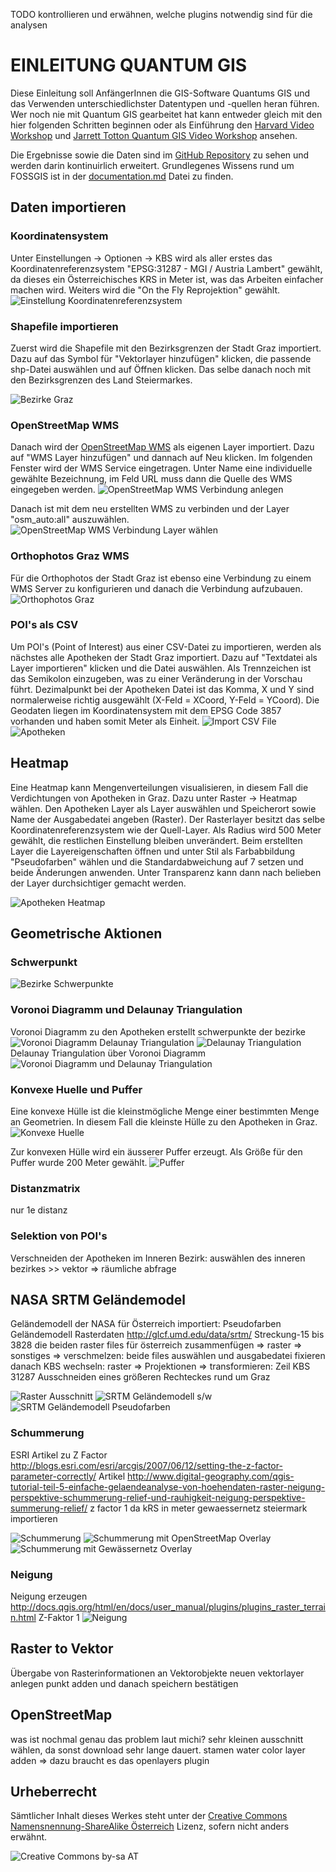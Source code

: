 TODO
kontrollieren und erwähnen, welche plugins notwendig sind für die analysen

# EINLEITUNG QUANTUM GIS
Diese Einleitung soll AnfängerInnen die GIS-Software Quantums GIS und das Verwenden unterschiedlichster Datentypen und -quellen heran führen. Wer noch nie mit Quantum GIS gearbeitet hat kann entweder gleich mit den hier folgenden Schritten beginnen oder als Einführung den [Harvard Video Workshop](https://www.youtube.com/playlist?list=PL0AAB19E208B14E96) und [Jarrett Totton Quantum GIS Video Workshop](https://www.youtube.com/playlist?list=PLDEFCFD4D118823AA&feature=mh_lolz) ansehen.

Die Ergebnisse sowie die Daten sind im [GitHub Repository](https://github.com/skasberger/einfuehrung-fossgis) zu sehen und werden darin kontinuirlich erweitert. Grundlegenes  Wissens rund um FOSSGIS ist in der [documentation.md](https://github.com/skasberger/einfuehrung-fossgis/blob/master/doc/documentation.md) Datei zu finden. 

## Daten importieren

### Koordinatensystem
Unter Einstellungen -> Optionen -> KBS wird als aller erstes das Koordinatenreferenzsystem "EPSG:31287 - MGI / Austria Lambert" gewählt, da dieses ein Österreichisches KRS in Meter ist, was das Arbeiten einfacher machen wird. Weiters wird die "On the Fly Reprojektion" gewählt.
![Einstellung Koordinatenreferenzsystem](http://openscience.alpine-geckos.at/project/einfuehrung-fossgis/images/qgis-examples/einstellung-kbs.png)

### Shapefile importieren
Zuerst wird die Shapefile mit den Bezirksgrenzen der Stadt Graz importiert. Dazu auf das Symbol für "Vektorlayer hinzufügen" klicken, die passende shp-Datei auswählen und auf Öffnen klicken. Das selbe danach noch mit den Bezirksgrenzen des Land Steiermarkes.

![Bezirke Graz](http://openscience.alpine-geckos.at/project/einfuehrung-fossgis/images/qgis-examples/graz.png)

### OpenStreetMap WMS
Danach wird der [OpenStreetMap WMS](http://129.206.228.72/cached/hillshade?Request=GetCapabilities) als eigenen Layer importiert. Dazu auf "WMS Layer hinzufügen" und dannach auf Neu klicken. Im folgenden Fenster wird der WMS Service eingetragen. Unter Name eine individuelle gewählte Bezeichnung, im Feld URL muss dann die Quelle des WMS eingegeben werden.
![OpenStreetMap WMS Verbindung anlegen](http://openscience.alpine-geckos.at/project/einfuehrung-fossgis/images/qgis-examples/openstreetmap-wms-1.png)

Danach ist mit dem neu erstellten WMS zu verbinden und der Layer "osm_auto:all" auszuwählen.
![OpenStreetMap WMS Verbindung Layer wählen](http://openscience.alpine-geckos.at/project/einfuehrung-fossgis/images/qgis-examples/openstreetmap-wms-2.png)

### Orthophotos Graz WMS
Für die Orthophotos der Stadt Graz ist ebenso eine Verbindung zu einem WMS Server zu konfigurieren und danach die Verbindung aufzubauen. 
![Orthophotos Graz](http://openscience.alpine-geckos.at/project/einfuehrung-fossgis/images/qgis-examples/orthophotos.png)

### POI's als CSV
Um POI's (Point of Interest) aus einer CSV-Datei zu importieren, werden als nächstes alle Apotheken der Stadt Graz importiert. Dazu auf "Textdatei als Layer importieren" klicken und die Datei auswählen. Als Trennzeichen ist das Semikolon einzugeben, was zu einer Veränderung in der Vorschau führt. Dezimalpunkt bei der Apotheken Datei ist das Komma, X und Y sind normalerweise richtig ausgewählt (X-Feld = XCoord, Y-Feld = YCoord). Die Geodaten liegen im Koordinatensystem mit dem EPSG Code 3857 vorhanden und haben somit Meter als Einheit.
![Import CSV File](http://openscience.alpine-geckos.at/project/einfuehrung-fossgis/images/qgis-examples/apotheken-1.png)
![Apotheken](http://openscience.alpine-geckos.at/project/einfuehrung-fossgis/images/qgis-examples/apotheken-2.png)

## Heatmap
Eine Heatmap kann Mengenverteilungen visualisieren, in diesem Fall die Verdichtungen von Apotheken in Graz. Dazu unter Raster -> Heatmap wählen. Den Apotheken Layer als Layer auswählen und Speicherort sowie Name der Ausgabedatei angeben (Raster). Der Rasterlayer besitzt das selbe Koordinatenreferenzsystem wie der Quell-Layer. Als Radius wird 500 Meter gewählt, die restlichen Einstellung bleiben unverändert. Beim erstellten Layer die Layereigenschaften öffnen und unter Stil als Farbabbildung "Pseudofarben" wählen und die Standardabweichung auf 7 setzen und beide Änderungen anwenden. Unter Transparenz kann dann nach belieben der Layer durchsichtiger gemacht werden.

![Apotheken Heatmap](http://openscience.alpine-geckos.at/project/einfuehrung-fossgis/images/qgis-examples/heatmap.png)

## Geometrische Aktionen

### Schwerpunkt 
![Bezirke Schwerpunkte](http://openscience.alpine-geckos.at/project/einfuehrung-fossgis/images/qgis-examples/schwerpunkte.png)

### Voronoi Diagramm und Delaunay Triangulation
Voronoi Diagramm zu den Apotheken erstellt
schwerpunkte der bezirke
![Voronoi Diagramm](http://openscience.alpine-geckos.at/project/einfuehrung-fossgis/images/qgis-examples/voronoi.png)
Delaunay Triangulation
![Delaunay Triangulation](http://openscience.alpine-geckos.at/project/einfuehrung-fossgis/images/qgis-examples/delaunay.png)
Delaunay Triangulation über Voronoi Diagramm
![Voronoi Diagramm und Delaunay Triangulation](http://openscience.alpine-geckos.at/project/einfuehrung-fossgis/images/qgis-examples/voronoi-delaunay.png)

### Konvexe Huelle und Puffer
Eine konvexe Hülle ist die kleinstmögliche Menge einer bestimmten Menge an Geometrien. In diesem Fall die kleinste Hülle zu den Apotheken in Graz.
![Konvexe Huelle](http://openscience.alpine-geckos.at/project/einfuehrung-fossgis/images/qgis-examples/konvexe-huelle.png)

Zur konvexen Hülle wird ein äusserer Puffer erzeugt. Als Größe für den Puffer wurde 200 Meter gewählt.
![Puffer](http://openscience.alpine-geckos.at/project/einfuehrung-fossgis/images/qgis-examples/puffer.png)

### Distanzmatrix
nur 1e distanz 

### Selektion von POI's
Verschneiden der Apotheken im Inneren Bezirk: auswählen des inneren bezirkes >> vektor => räumliche abfrage

## NASA SRTM Geländemodel
Geländemodell der NASA für Österreich importiert: Pseudofarben
Geländemodell Rasterdaten http://glcf.umd.edu/data/srtm/
Streckung-15 bis 3828
die beiden raster files für österreich zusammenfügen => raster => sonstiges => verschmelzen: beide files auswählen und ausgabedatei fixieren
danach KBS wechseln: raster => Projektionen => transformieren: Zeil KBS 31287
Ausschneiden eines größeren Rechteckes rund um Graz

![Raster Ausschnitt](http://openscience.alpine-geckos.at/project/einfuehrung-fossgis/images/qgis-examples/raster.png)
![SRTM Geländemodell s/w](http://openscience.alpine-geckos.at/project/einfuehrung-fossgis/images/qgis-examples/gelaendemodell-1.png)
![SRTM Geländemodell Pseudofarben](http://openscience.alpine-geckos.at/project/einfuehrung-fossgis/images/qgis-examples/gelaendemodell-2.png)

### Schummerung
ESRI Artikel zu Z Factor http://blogs.esri.com/esri/arcgis/2007/06/12/setting-the-z-factor-parameter-correctly/
Artikel http://www.digital-geography.com/qgis-tutorial-teil-5-einfache-gelaendeanalyse-von-hoehendaten-raster-neigung-perspektive-schummerung-relief-und-rauhigkeit-neigung-perspektive-summerung-relief/
z factor 1 da kRS in meter
gewaessernetz steiermark importieren

![Schummerung](http://openscience.alpine-geckos.at/project/einfuehrung-fossgis/images/qgis-examples/schummerung-1.png)
![Schummerung mit OpenStreetMap Overlay](http://openscience.alpine-geckos.at/project/einfuehrung-fossgis/images/qgis-examples/schummerung-2.png)
![Schummerung mit Gewässernetz Overlay](http://openscience.alpine-geckos.at/project/einfuehrung-fossgis/images/qgis-examples/gewaessernetz.png)

### Neigung
Neigung erzeugen
http://docs.qgis.org/html/en/docs/user_manual/plugins/plugins_raster_terrain.html
Z-Faktor 1
![Neigung](http://openscience.alpine-geckos.at/project/einfuehrung-fossgis/images/qgis-examples/neigung.png)

## Raster to Vektor
Übergabe von Rasterinformationen an Vektorobjekte
neuen vektorlayer anlegen
punkt adden und danach speichern bestätigen

## OpenStreetMap
was ist nochmal genau das problem laut michi?
sehr kleinen ausschnitt wählen, da sonst download sehr lange dauert.
stamen water color layer adden => dazu braucht es das openlayers plugin

## Urheberrecht
Sämtlicher Inhalt dieses Werkes steht unter der [Creative Commons Namensnennung-ShareAlike Österreich](https://creativecommons.org/licenses/by-sa/3.0/at/) Lizenz, sofern nicht anders erwähnt.

![Creative Commons by-sa AT](http://openscience.alpine-geckos.at/project/einfuehrung-fossgis/images/qgis-examples/cc-by-sa.png)


